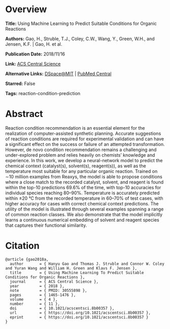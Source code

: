 # Overview
**Title:**
Using Machine Learning to Predict Suitable Conditions for Organic Reactions

**Authors:**
Gao, H., Struble, T.J., Coley, C.W., Wang, Y., Green, W.H., and Jensen, K.F. |
Gao, H. et al.

**Publication Date:**
2018/11/16

**Link:**
[ACS Central Science](https://pubs.acs.org/doi/10.1021/acscentsci.8b00357)

**Alternative Links:**
[DSpace@MIT](https://dspace.mit.edu/handle/1721.1/135864) |
[PubMed Central](https://pmc.ncbi.nlm.nih.gov/articles/PMC6276053)

**Starred:**
False

**Tags:**
reaction-condition-prediction


# Abstract
Reaction condition recommendation is an essential element for the realization of computer-assisted synthetic planning.
Accurate suggestions of reaction conditions are required for experimental validation and can have a significant effect on the success or failure of an attempted transformation.
However, de novo condition recommendation remains a challenging and under-explored problem and relies heavily on chemists’ knowledge and experience.
In this work, we develop a neural-network model to predict the chemical context (catalyst(s), solvent(s), reagent(s)), as well as the temperature most suitable for any particular organic reaction.
Trained on ∼10 million examples from Reaxys, the model is able to propose conditions where a close match to the recorded catalyst, solvent, and reagent is found within the top-10 predictions 69.6% of the time, with top-10 accuracies for individual species reaching 80–90%.
Temperature is accurately predicted within ±20 °C from the recorded temperature in 60–70% of test cases, with higher accuracy for cases with correct chemical context predictions.
The utility of the model is illustrated through several examples spanning a range of common reaction classes.
We also demonstrate that the model implicitly learns a continuous numerical embedding of solvent and reagent species that captures their functional similarity.


# Citation
```
@article {gao2018a,
  author       = { Hanyu Gao and Thomas J. Struble and Connor W. Coley and Yuran Wang and William H. Green and Klavs F. Jensen },
  title        = { Using Machine Learning To Predict Suitable Conditions for Organic Reactions },
  journal      = { ACS Central Science },
  year         = { 2018 },
  note         = { PMID: 30555898 },
  pages        = { 1465-1476 },
  volume       = { 4 },
  number       = { 11 },
  doi          = { 10.1021/acscentsci.8b00357 },
  url          = { https://doi.org/10.1021/acscentsci.8b00357 },
  eprint       = { https://doi.org/10.1021/acscentsci.8b00357 }
}
```
